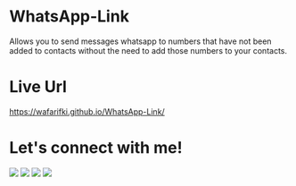 # WhatsApp-Link
Allows you to send messages whatsapp to numbers that have not been added to contacts without the need to add those numbers to your contacts.

# Live Url
<a href="https://wafarifki.github.io/WhatsApp-Link/" target="_blank">https://wafarifki.github.io/WhatsApp-Link/</a>

# Let's connect with me!
<p>
    <a href="https://wafarifki.github.io" target="_blank"><img src="https://img.shields.io/badge/Website-https://wafarifki.github.io-blue?" /></a>
    <a href="https://www.linkedin.com/in/wafarifqi/" target="_blank"><img src="https://img.shields.io/badge/Linkedin-WafaRifqiAnafin_-blue" /></a>
    <a href="https://facebook.com/wafarifkianafin" target="_blank"><img src="https://img.shields.io/badge/Facebook-wafarifkianafin-blue" /></a>
    <a href="https://instagram.com/wafarifki_" target="_blank"><img src="https://img.shields.io/badge/Instagram-@wafarifki_-blue" /></a>
</p>
